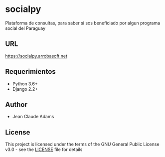 # socialpy
Plataforma de consultas, para saber si sos beneficiado por algun programa social del Paraguay

## URL
https://socialpy.arrobasoft.net

## Requerimientos
- Python 3.6+
- Django 2.2+

## Author
- Jean Claude Adams

## License
This project is licensed under the terms of the GNU General Public License v3.0 - see the [LICENSE](LICENSE) file for details
